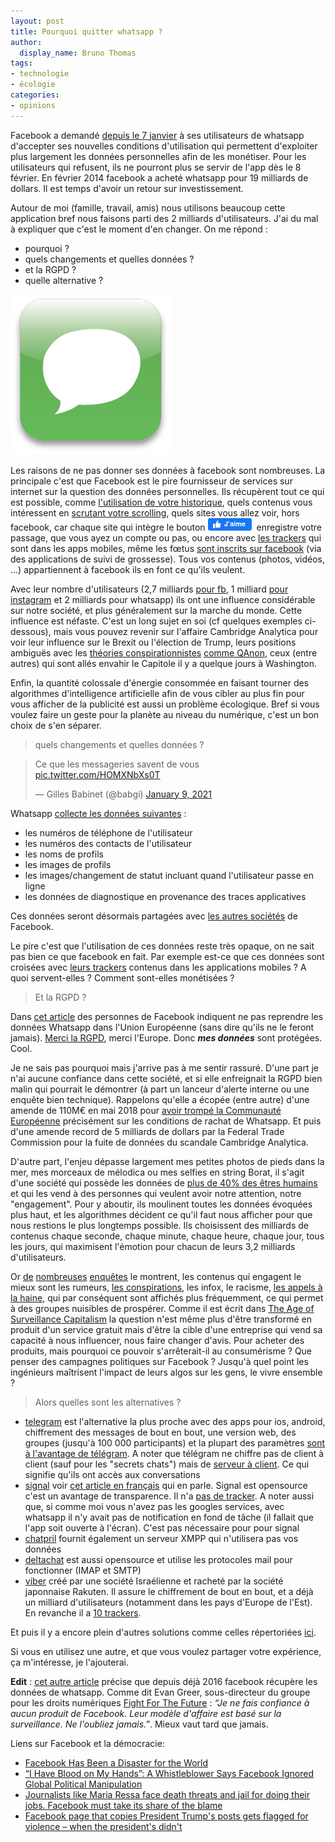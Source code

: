 ```yaml
---
layout: post
title: Pourquoi quitter whatsapp ?
author:
  display_name: Bruno Thomas
tags:
- technologie
- écologie
categories:
- opinions
---
```


Facebook a demandé [depuis le 7 janvier](https://www.francetvinfo.fr/internet/reseaux-sociaux/facebook/whatsapp-veut-partager-plus-de-donnees-avec-facebook-les-utilisateurs-s-inquietent_4248591.html) à ses utilisateurs de whatsapp d'accepter ses nouvelles conditions d'utilisation qui permettent d'exploiter plus largement les données personnelles afin de les monétiser. Pour les utilisateurs qui refusent, ils ne pourront plus se servir de l'app dès le 8 février. En février 2014 facebook a acheté whatsapp pour 19 milliards de dollars. Il est temps d'avoir un retour sur investissement.

Autour de moi (famille, travail, amis) nous utilisons beaucoup cette application bref nous faisons parti des 2 milliards d'utilisateurs. J'ai du mal à expliquer que c'est le moment d'en changer. On me répond :

* pourquoi ?
* quels changements et quelles données ?
* et la RGPD ?
* quelle alternative ?

![chat](/images/quitter_whatsapp/Chat.png)

Les raisons de ne pas donner ses données à facebook sont nombreuses. La principale c'est que Facebook est le pire fournisseur de services sur internet sur la question des données personnelles. Ils récupèrent tout ce qui est possible, comme [l'utilisation de votre historique](https://gizmodo.com/how-to-stop-facebook-from-sharing-your-browsing-history-1589918083), quels contenus vous intéressent en [scrutant votre scrolling](https://arstechnica.com/information-technology/2013/10/facebook-may-start-logging-your-cursor-movements/), quels sites vous allez voir, hors facebook, car chaque site qui intègre le bouton ![like](/images/quitter_whatsapp/like.png) enregistre votre passage, que vous ayez un compte ou pas, ou encore avec [les trackers](https://exodus-privacy.eu.org/fr/) qui sont dans les apps mobiles, même les fœtus [sont inscrits sur facebook](https://www.franceinter.fr/emissions/le-code-a-change/ils-cherchent-les-trucs-bizarres-qu-il-y-a-dans-vos-telephones-rencontre-avec-des-traqueurs-de-trackers) (via des applications de suivi de grossesse). Tous vos contenus (photos, vidéos, ...) appartiennent à facebook ils en font ce qu'ils veulent.

Avec leur nombre d'utilisateurs (2,7 milliards [pour fb](https://www.statista.com/statistics/264810/number-of-monthly-active-facebook-users-worldwide/), 1 milliard [pour instagram](https://backlinko.com/instagram-users#instagram-stats-top-picks) et 2 milliards pour whatsapp) ils ont une influence considérable sur notre société, et plus généralement sur la marche du monde. Cette influence est néfaste. C'est un long sujet en soi (cf quelques exemples ci-dessous), mais vous pouvez revenir sur l'affaire Cambridge Analytica pour voir leur influence sur le Brexit ou l'élection de Trump, leurs positions ambiguës avec les [théories conspirationnistes](https://www.youtube.com/watch?v=OYqC0_E-Vq0) [comme QAnon](https://www.lemonde.fr/pixels/article/2020/08/11/sur-facebook-la-theorie-complotiste-qanon-rassemble-des-centaines-de-milliers-d-adeptes_6048688_4408996.html), ceux (entre autres) qui sont allés envahir le Capitole il y a quelque jours à Washington.

Enfin, la quantité colossale d'énergie consommée en faisant tourner des algorithmes d'intelligence artificielle afin de vous cibler au plus fin pour vous afficher de la publicité est aussi un problème écologique. Bref si vous voulez faire un geste pour la planète au niveau du numérique, c'est un bon choix de s'en séparer.

> quels changements et quelles données ?

<blockquote class="twitter-tweet"><p lang="fr" dir="ltr">Ce que les messageries savent de vous <a href="https://t.co/HOMXNbXs0T">pic.twitter.com/HOMXNbXs0T</a></p>&mdash; Gilles Babinet (@babgi) <a href="https://twitter.com/babgi/status/1348003104856399873?ref_src=twsrc%5Etfw">January 9, 2021</a></blockquote> <script async src="https://platform.twitter.com/widgets.js" charset="utf-8"></script>

Whatsapp [collecte les données suivantes](https://arstechnica.com/tech-policy/2021/01/whatsapp-users-must-share-their-data-with-facebook-or-stop-using-the-app/) :

* les numéros de téléphone de l'utilisateur
* les numéros des contacts de l'utilisateur
* les noms de profils
* les images de profils
* les images/changement de statut incluant quand l'utilisateur passe en ligne
* les données de diagnostique en provenance des traces applicatives

Ces données seront désormais partagées avec [les autres sociétés](https://faq.whatsapp.com/general/security-and-privacy/the-facebook-companies) de Facebook.

Le pire c'est que l'utilisation de ces données reste très opaque, on ne sait pas bien ce que facebook en fait. Par exemple est-ce que ces données sont croisées avec [leurs trackers](https://reports.exodus-privacy.eu.org/fr/trackers/65/) contenus dans les applications mobiles ? A quoi servent-elles ? Comment sont-elles monétisées ?

> Et la RGPD ?

Dans [cet article](https://www.frandroid.com/android/applications/823520_whatsapp-sera-inaccessible-si-vous-ne-partagez-pas-vos-donnees-avec-facebook) des personnes de Facebook indiquent ne pas reprendre les données Whatsapp dans l'Union Européenne (sans dire qu'ils ne le feront jamais). [Merci la RGPD](https://www.quechoisir.org/actualite-donnees-personnelles-whatsapp-partagera-vos-donnees-avec-facebook-n87095/), merci l'Europe. Donc ***mes données*** sont protégées. Cool.

Je ne sais pas pourquoi mais j'arrive pas à me sentir rassuré. D'une part je n'ai aucune confiance dans cette société, et si elle enfreignait la RGPD bien malin qui pourrait le démontrer (à part un lanceur d'alerte interne ou une enquête bien technique). Rappelons qu'elle a écopée (entre autre) d'une amende de 110M€ en mai 2018 pour [avoir trompé la Communauté Européenne](https://www.lemondeinformatique.fr/actualites/lire-facebook-ecope-d-un-amende-de-110-meteuro-pour-infraction-sur-les-fusions-en-europe-68253.html) précisément sur les conditions de rachat de Whatsapp. Et puis d'une amende record de 5 milliards de dollars par la Federal Trade Commission pour la fuite de données du scandale Cambridge Analytica.

D'autre part, l'enjeu dépasse largement mes petites photos de pieds dans la mer, mes morceaux de mélodica ou mes selfies en string Borat, il s'agit d'une société qui possède les données de [plus de 40% des êtres humains](https://zephoria.com/top-15-valuable-facebook-statistics/) et qui les vend à des personnes qui veulent avoir notre attention, notre "engagement". Pour y aboutir, ils moulinent toutes les données évoquées plus haut, et les algorithmes décident ce qu'il faut nous afficher pour que nous restions le plus longtemps possible. Ils choisissent des milliards de contenus chaque seconde, chaque minute, chaque heure, chaque jour, tous les jours, qui maximisent l'émotion pour chacun de leurs 3,2 milliards d'utilisateurs.

Or [de](https://www.forbes.com/sites/petersuciu/2020/09/11/conspiracy-theories-have-gained-traction-since-911-thanks-to-social-media/) [nombreuses](https://arxiv.org/pdf/1403.3344v1.pdf) [enquêtes](https://www.lemonde.fr/televisions-radio/article/2020/09/16/derriere-nos-ecrans-de-fumee-un-requisitoire-contre-l-algorithmisation-de-nos-vies_6052434_1655027.html) le montrent, les contenus qui engagent le mieux sont les rumeurs, [les  conspirations](https://www.franceculture.fr/emissions/mecaniques-du-complotisme-saison-9-les-protocoles-des-sages-de-sion-le-complot-centenaire-1/3-les-faussaires-du-tsar), les infox, le racisme, [les appels à la haine](https://www.stophateforprofit.org/), qui par conséquent sont affichés plus fréquemment, ce qui permet à des groupes nuisibles de prospérer. Comme il est écrit dans [The Age of Surveillance Capitalism](https://en.wikipedia.org/wiki/The_Age_of_Surveillance_Capitalism) la question n'est même plus d'être transformé en produit d'un service gratuit mais d'être la cible d'une entreprise qui vend sa capacité à nous influencer, nous faire changer d'avis. Pour acheter des produits, mais pourquoi ce pouvoir s'arrêterait-il au consumérisme ? Que penser des campagnes politiques sur Facebook ? Jusqu'à quel point les ingénieurs maîtrisent l'impact de leurs algos sur les gens, le vivre ensemble ?

> Alors quelles sont les alternatives ?

- [telegram](https://telegram.org/) est l'alternative la plus proche avec des apps pour ios, android, chiffrement des messages de bout en bout, une version web, des groupes (jusqu'à 100 000 participants) et la plupart des paramètres [sont à l'avantage de télégram](https://www.geekdashboard.com/whatsapp-telegram-ultimate-comparison-table/). A noter que télégram ne chiffre pas de client à client (sauf pour les "secrets chats") mais de [serveur à client](https://heimdalsecurity.com/blog/is-telegram-secure/). Ce qui signifie qu'ils ont accès aux conversations
- [signal](https://www.signal.org/) voir [cet article en français](https://iampox.com/blog/pourquoi-abandonner-whatsapp-au-profit-de-signal) qui en parle. Signal est opensource c'est un avantage de transparence. Il n'a [pas de tracker](https://reports.exodus-privacy.eu.org/fr/reports/org.thoughtcrime.securesms/latest/). A noter aussi que, si comme moi vous n'avez pas les googles services, avec whatsapp il n'y avait pas de notification en fond de tâche (il fallait que l'app soit ouverte à l'écran). C'est pas nécessaire pour pour signal
- [chatpril](https://www.chapril.org/XMPP) fournit également un serveur XMPP qui n'utilisera pas vos données
- [deltachat](https://delta.chat/fr/) est aussi opensource et utilise les protocoles mail pour fonctionner (IMAP et SMTP)
- [viber](https://www.viber.com/fr/) créé par une société Israélienne et racheté par la société japonnaise Rakuten. Il assure le chiffrement de bout en bout, et a déjà un milliard d'utilisateurs (notamment dans les pays d'Europe de l'Est). En revanche il a [10 trackers](https://reports.exodus-privacy.eu.org/fr/reports/com.viber.voip/latest/).

Et puis il y a encore plein d'autres solutions comme celles répertoriées [ici](https://www.techolac.com/whatsapp-alternatives/).

Si vous en utilisez une autre, et que vous voulez partager votre expérience, ça m'intéresse, je l'ajouterai.

**Edit** : [cet autre article](https://www.wired.com/story/whatsapp-facebook-data-share-notification/) précise que depuis déjà 2016 facebook récupère les données de whatsapp. Comme dit Evan Greer, sous-directeur du groupe pour les droits numériques [Fight For The Future](https://www.fightforthefuture.org/) : *“Je ne fais confiance à aucun produit de Facebook. Leur modèle d'affaire est basé sur la surveillance. Ne l'oubliez jamais.”*. Mieux vaut tard que jamais.

Liens sur Facebook et la démocracie:
* [Facebook Has Been a Disaster for the World](https://www.nytimes.com/2020/09/18/opinion/facebook-democracy.html)
* [“I Have Blood on My Hands”: A Whistleblower Says Facebook Ignored Global Political Manipulation](https://www.buzzfeednews.com/article/craigsilverman/facebook-ignore-political-manipulation-whistleblower-memo)
* [Journalists like Maria Ressa face death threats and jail for doing their jobs. Facebook must take its share of the blame](https://edition.cnn.com/2020/06/30/opinions/maria-ressa-facebook-intl-hnk/index.html)
* [Facebook page that copies President Trump's posts gets flagged for violence – when the president's didn't](https://www.cbsnews.com/news/facebook-donald-trump-copy-account-flagged-inciting-violence/)
